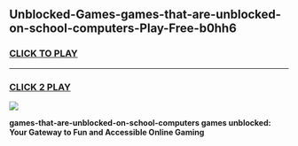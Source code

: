 
## Unblocked-Games-games-that-are-unblocked-on-school-computers-Play-Free-b0hh6
<h3>
<a href="https://premium76.site?title=games-that-are-unblocked-on-school-computers&ref=18A">CLICK TO PLAY</a></h3>
<hr>

<h3>
<a href="https://premium76.site?title=games-that-are-unblocked-on-school-computers&ref=18A">CLICK 2 PLAY</a>
  
</h3>

<a href="https://premium76.site?title=games-that-are-unblocked-on-school-computers&ref=18A"><img src="https://clearcache.store/games.png"></a>


**games-that-are-unblocked-on-school-computers games unblocked: Your Gateway to Fun and Accessible Online Gaming**
